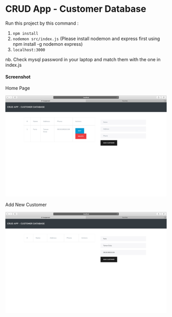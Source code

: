 # CRUD App - Customer Database

Run this project by this command :

1. `npm install`
2. `nodemon src/index.js`
(Please install nodemon and express first using npm install -g nodemon express)
3. `localhost:3000`

nb. Check mysql password in your laptop and match them with the one in index.js

#### Screenshot

Home Page

![Home Page](img/home.png "Home Page")

Add New Customer

![Add New Customer](img/add.png "Add New Customer")
